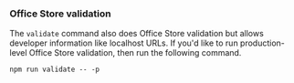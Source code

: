 ### Office Store validation

The `validate` command also does Office Store validation but allows developer information like localhost URLs. If you'd like to run production-level Office Store validation, then run the following command.

```command&nbsp;line
npm run validate -- -p
```